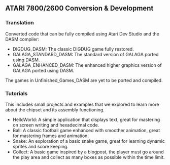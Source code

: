 ## ATARI 7800/2600 Conversion & Development

### Translation
Converted code that can be fully compiled using Atari Dev Studio and the DASM compiler:
- DIGDUG_DASM: The classic DIGDUG game fully restored.
- GALAGA_STANDARD_DASM: The standard version of GALAGA ported using DASM.
- GALAGA_ENHANCED_DASM: The enhanced higher graphics version of GALAGA ported using DASM.

The games in Unfinished_Games_DASM are yet to be ported and compiled.

### Tutorials
This includes small projects and examples that we explored to learn more about the chipset and its assembly functioning.
- HelloWorld: A simple application that displays text, great for mastering on screen writing and hexadecimal code.
- Ball: A classic football game enhanced with smoother animation, great for mastering frames and animation.
- Snake: An exploration of a basic snake game, great for learning dynamic sprites and score keeping.
- Collect: A basic game inspired by a blogpost, the player must go around the play area and collect as many boxes as possible within the time limit.
